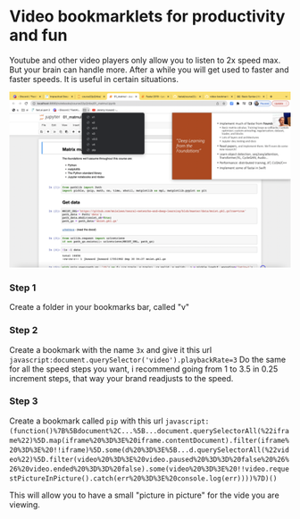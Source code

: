 # Video bookmarklets for productivity and fun

Youtube and other video players only allow you to listen to 2x speed max. But your brain can handle more. After a while you will get used to faster and faster speeds. It is useful in certain situations.

![Screenshot](screenshot.png)

### Step 1
Create a folder in your bookmarks bar, called "v"

### Step 2
Create a bookmark with the name `3x` and give it this url `javascript:document.querySelector('video').playbackRate=3`
Do the same for all the speed steps you want, i recommend going from 1 to 3.5 in 0.25 increment steps, that way your brand readjusts to the speed.

### Step 3
Create a bookmark called `pip` with this url `javascript:(function()%7B%5Bdocument%2C...%5B...document.querySelectorAll(%22iframe%22)%5D.map(iframe%20%3D%3E%20iframe.contentDocument).filter(iframe%20%3D%3E%20!!iframe)%5D.some(d%20%3D%3E%5B...d.querySelectorAll(%22video%22)%5D.filter(video%20%3D%3E%20video.paused%20%3D%3D%20false%20%26%26%20video.ended%20%3D%3D%20false).some(video%20%3D%3E%20!!video.requestPictureInPicture().catch(err%20%3D%3E%20console.log(err))))%7D)()`

This will allow you to have a small "picture in picture" for the vide you are viewing.
